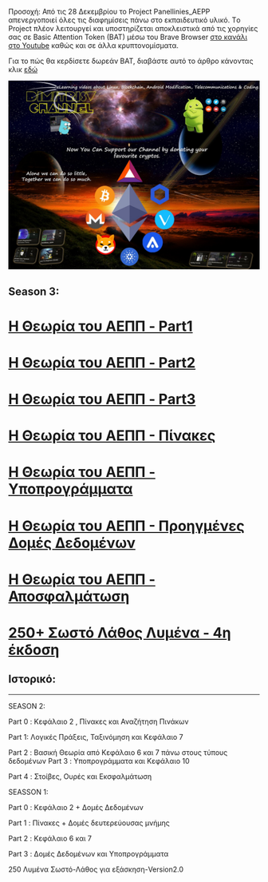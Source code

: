 Προσοχή: Από τις 28 Δεκεμβρίου το Project Panellinies_AEPP απενεργοποιεί όλες τις διαφημίσεις πάνω στο εκπαιδευτικό υλικό.
 Τo Project πλέον λειτουργεί και υποστηρίζεται αποκλειστικά από τις χορηγίες σας σε Basic Attention Token (BAT) μέσω του Brave Browser [στο κανάλι στο Youtube](www.youtube.com/LinuxOSblog) καθώς και σε άλλα κρυπτονομίσματα.

Για το πώς θα κερδίσετε δωρεάν BAT, διαβάστε αυτό το άρθρο κάνοντας κλικ [εδώ](https://cerebrux.net/2021/02/25/brave-bat-token/)



![](/img/brave.png)

## Season 3:


# [Η Θεωρία του ΑΕΠΠ - Part1](/PDFs/theoria/panellinies_aepp_theoria_part1.pdf)

# [Η Θεωρία του ΑΕΠΠ - Part2](/PDFs/theoria/panellinies_aepp_theoria_part2.pdf)

# [Η Θεωρία του ΑΕΠΠ - Part3](/PDFs/theoria/panellinies_aepp_theoria_part3.pdf)

# [Η Θεωρία του ΑΕΠΠ - Πίνακες ](/PDFs/theoria/panellinies_aepp_theoria_arrays.pdf)

# [Η Θεωρία του ΑΕΠΠ - Υποπρογράμματα](/PDFs/theoria/panellinies_aepp_theoria_ypoprogrammata.pdf)

# [Η Θεωρία του ΑΕΠΠ - Προηγμένες Δομές Δεδομένων](/PDFs/theoria/panellinies_aepp_theoria_datastr.pdf)

# [Η Θεωρία του ΑΕΠΠ - Αποσφαλμάτωση](/PDFs/theoria/panellinies_aepp_theoria_debug.pdf)

# [250+ Σωστό Λάθος Λυμένα - 4η έκδοση](/PDFs/swsto_lathos.pdf)



## Iστορικό:
____

SEASON 2:

Part 0 : Κεφάλαιο 2 , Πίνακες και Αναζήτηση Πινάκων

Part 1: Λογικές Πράξεις, Ταξινόμηση και Κεφάλαιο 7

Part 2 : Βασική Θεωρία από Κεφάλαιο 6 και 7 πάνω στους τύπους δεδομένων
Part 3 : Υποπρογράμματα και Κεφάλαιο 10

Part 4 : Στοίβες, Ουρές και Εκσφαλμάτωση



SEASSON 1:

Part 0 : Κεφάλαιο 2 + Δομές Δεδομένων

Part 1 : Πίνακες + Δομές δευτερεύουσας μνήμης 

Part 2 : Κεφάλαιο 6 και 7 

Part 3 : Δομές Δεδομένων και Υποπρογράμματα

250 Λυμένα Σωστό-Λάθος για εξάσκηση-Version2.0

